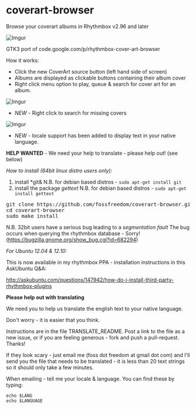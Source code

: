 coverart-browser
================

Browse your coverart albums in Rhythmbox v2.96 and later

![Imgur](http://i.imgur.com/JRJKF.png)

GTK3 port of code.google.com/p/rhythmbox-cover-art-browser

How it works:

 - Click the new CoverArt source button (left hand side of screen)
 - Albums are displayed as clickable buttons containing their album cover
 - Right click menu option to play, queue & search for cover art for an album.

![Imgur](http://i.imgur.com/XCAdF.png)

 - *NEW* - Right click to search for missing covers

![Imgur](http://i.imgur.com/QmHzi.png)

 - *NEW* - locale support has been added to display text in your native language.

**HELP WANTED** - We need your help to translate - please help out! (see below)

*How to install (64bit linux distro users only):*

1. install *git&
N.B. for debian based distros - `sudo apt-get install git`
2. install the package *gettext*
N.B. for debian based distros - `sudo apt-get install gettext`

<pre>
git clone https://github.com/fossfreedom/coverart-browser.git
cd coverart-browser
sudo make install
</pre>

N.B. 32bit users have a serious bug leading to a *segmentation fault*
     The bug occurs when querying the rhythmbox database - 
     Sorry! (https://bugzilla.gnome.org/show_bug.cgi?id=682294)

*For Ubuntu 12.04 & 12.10:*

This is now available in my rhythmbox PPA - installation instructions in this AskUbuntu Q&A:

http://askubuntu.com/questions/147942/how-do-i-install-third-party-rhythmbox-plugins

**Please help out with translating**

We need you to help us translate the english text to your native language.

Don't worry - it is easier that you think.

Instructions are in the file TRANSLATE_README. Post a link to the file as a new issue, or
if you are feeling generous - fork and push a pull-request. Thanks!

If they look scary - just email me (foss dot freedom at gmail dot com) and I'll send you the 
file that needs to be translated - it is less than 20 text strings so it should only take a
few minutes.

When emailing - tell me your locale & language.  You can find these by typing:

    echo $LANG
    echo $LANGUAGE
